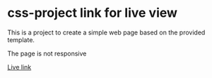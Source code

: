 # css-project link for live view
This is a project to create a simple web page based on the provided template.

The page is not responsive

[Live link](https://aidan-bn.github.io/css-project/)